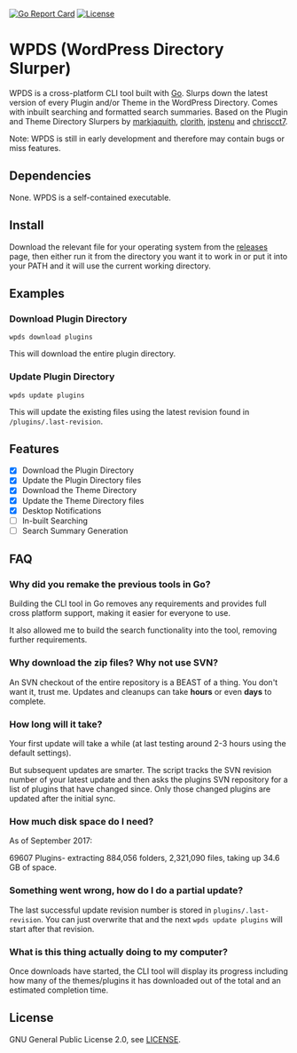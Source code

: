 [![Go Report Card](https://goreportcard.com/badge/github.com/PeterBooker/WordPress-Directory-Slurper)](https://goreportcard.com/report/github.com/PeterBooker/WordPress-Directory-Slurper)
[![License](https://img.shields.io/badge/license-GPL--2.0%2B-red.svg)](https://github.com/PeterBooker/WordPress-Directory-Slurper/blob/master/LICENSE)

# WPDS (WordPress Directory Slurper)
WPDS is a cross-platform CLI tool built with [Go](https://golang.org/). Slurps down the latest version of every Plugin and/or Theme in the WordPress Directory. Comes with inbuilt searching and formatted search summaries. Based on the Plugin and Theme Directory Slurpers by [markjaquith](https://github.com/markjaquith/WordPress-Plugin-Directory-Slurper), [clorith](https://github.com/Clorith/WordPress-Plugin-Directory-Slurper), [ipstenu](https://github.com/Ipstenu/WordPress-Theme-Directory-Slurper) and [chriscct7](https://github.com/chriscct7/WordPress-Plugin-Directory-Slurper/).

Note: WPDS is still in early development and therefore may contain bugs or miss features.

## Dependencies

None. WPDS is a self-contained executable.

## Install

Download the relevant file for your operating system from the [releases](https://github.com/PeterBooker/WordPress-Directory-Slurper/releases) page, then either run it from the directory you want it to work in or put it into your PATH and it will use the current working directory.

## Examples

### Download Plugin Directory

```
wpds download plugins
```

This will download the entire plugin directory.

### Update Plugin Directory

```
wpds update plugins
```

This will update the existing files using the latest revision found in `/plugins/.last-revision`.

## Features

- [x] Download the Plugin Directory
- [x] Update the Plugin Directory files
- [x] Download the Theme Directory
- [x] Update the Theme Directory files
- [x] Desktop Notifications
- [ ] In-built Searching
- [ ] Search Summary Generation

## FAQ

### Why did you remake the previous tools in Go?

Building the CLI tool in Go removes any requirements and provides full cross platform support, making it easier for everyone to use.

It also allowed me to build the search functionality into the tool, removing further requirements.

### Why download the zip files? Why not use SVN?

An SVN checkout of the entire repository is a BEAST of a thing. You don't want it, 
trust me. Updates and cleanups can take **hours** or even **days** to complete.

### How long will it take?

Your first update will take a while (at last testing around 2-3 hours using the default settings).

But subsequent updates are smarter. The script tracks the SVN revision number of your latest update and then asks the plugins SVN repository for a list of plugins that have changed since. Only those changed plugins are updated after the initial sync.

### How much disk space do I need?

As of September 2017:

69607 Plugins- extracting 884,056 folders, 2,321,090 files, taking up 34.6 GB of space.

### Something went wrong, how do I do a partial update?

The last successful update revision number is stored in `plugins/.last-revision`.
You can just overwrite that and the next `wpds update plugins` will start after that revision.

### What is this thing actually doing to my computer?

Once downloads have started, the CLI tool will display its progress including how many of the themes/plugins it has downloaded out of the total and an estimated completion time.

## License

GNU General Public License 2.0, see [LICENSE](https://github.com/PeterBooker/WordPress-Directory-Slurper/blob/master/LICENSE).